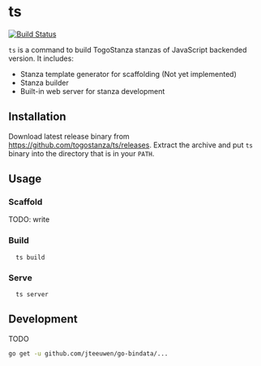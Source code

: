 # ts
 [![Build Status](https://travis-ci.org/togostanza/ts.svg?branch=master)](https://travis-ci.org/togostanza/ts)


`ts` is a command to build TogoStanza stanzas of JavaScript backended version. It includes:

* Stanza template generator for scaffolding (Not yet implemented)
* Stanza builder
* Built-in web server for stanza development

## Installation

Download latest release binary from https://github.com/togostanza/ts/releases. Extract the archive and put `ts` binary into the directory that is in your `PATH`.

## Usage

### Scaffold

TODO: write

### Build

```
  ts build
```

### Serve

```
  ts server
```

## Development

TODO

```sh
go get -u github.com/jteeuwen/go-bindata/...
```
